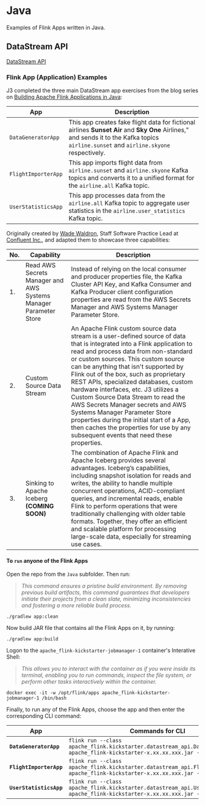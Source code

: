 # Java
Examples of Flink Apps written in Java.

## DataStream API
[DataStream API](https://nightlies.apache.org/flink/flink-docs-master/docs/learn-flink/datastream_api/)

### Flink App (Application) Examples
J3 completed the three main DataStream app exercises from the blog series on [Building Apache Flink Applications in Java](https://developer.confluent.io/courses/flink-java/overview/):

App|Description
-|-
`DataGeneratorApp`|This app creates fake flight data for fictional airlines **Sunset Air** and **Sky One** Airlines," and sends it to the Kafka topics `airline.sunset` and `airline.skyone` respectively.
`FlightImporterApp`|This app imports flight data from `airline.sunset` and `airline.skyone` Kafka topics and converts it to a unified format for the `airline.all` Kafka topic.
`UserStatisticsApp`|This app processes data from the `airline.all` Kafka topic to aggregate user statistics in the `airline.user_statistics` Kafka topic.

 Originally created by [Wade Waldron](https://www.linkedin.com/in/wade-waldron/), Staff Software Practice Lead at [Confluent Inc.](https://www.confluent.io/), and adapted them to showcase three capabilities:

No.|Capability|Description
-|-|-
1.|Read AWS Secrets Manager and AWS Systems Manager Parameter Store|Instead of relying on the local consumer and producer properties file, the Kafka Cluster API Key, and Kafka Consumer and Kafka Producer client configuration properties are read from the AWS Secrets Manager and AWS Systems Manager Parameter Store.
2.|Custom Source Data Stream|An Apache Flink custom source data stream is a user-defined source of data that is integrated into a Flink application to read and process data from non-standard or custom sources. This custom source can be anything that isn't supported by Flink out of the box, such as proprietary REST APIs, specialized databases, custom hardware interfaces, etc. J3 utilizes a Custom Source Data Stream to read the AWS Secrets Manager secrets and AWS Systems Manager Parameter Store properties during the initial start of a App, then caches the properties for use by any subsequent events that need these properties.
3.|Sinking to Apache Iceberg **(COMING SOON)**|The combination of Apache Flink and Apache Iceberg provides several advantages. Iceberg’s capabilities, including snapshot isolation for reads and writes, the ability to handle multiple concurrent operations, ACID-compliant queries, and incremental reads, enable Flink to perform operations that were traditionally challenging with older table formats. Together, they offer an efficient and scalable platform for processing large-scale data, especially for streaming use cases.

#### To **`run`** anyone of the Flink Apps
Open the repo from the `Java` subfolder.  Then run:

> *This command ensures a pristine build environment.  By removing previous build artifacts, this command guarantees that developers initiate their projects from a clean slate, minimizing inconsistencies and fostering a more reliable build process.*

```
./gradlew app:clean
```

Now build JAR file that contains all the Flink Apps on it, by running:

```
./gradlew app:build
```

Logon to the `apache_flink-kickstarter-jobmanager-1` container's Interative Shell:
> *This allows you to interact with the container as if you were inside its terminal, enabling you to run commands, inspect the file system, or perform other tasks interactively within the container.*
```
docker exec -it -w /opt/flink/apps apache_flink-kickstarter-jobmanager-1 /bin/bash
```

Finally, to run any of the Flink Apps, choose the app and then enter the corresponding CLI command:

App|Commands for CLI
-|-
**`DataGeneratorApp`**|`flink run --class apache_flink.kickstarter.datastream_api.DataGeneratorApp apache_flink-kickstarter-x.xx.xx.xxx.jar --get-from-aws`
**`FlightImporterApp`**|`flink run --class apache_flink.kickstarter.datastream_api.FlightImporterApp apache_flink-kickstarter-x.xx.xx.xxx.jar --get-from-aws`
**`UserStatisticsApp`**|`flink run --class apache_flink.kickstarter.datastream_api.UserStatisticsApp apache_flink-kickstarter-x.xx.xx.xxx.jar --get-from-aws`
